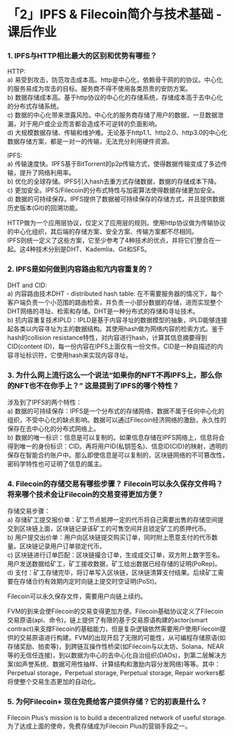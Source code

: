 # 「2」IPFS & Filecoin简介与技术基础 - 课后作业

### 1. IPFS与HTTP相比最大的区别和优势有哪些？ 
   HTTP:  
    a) 易受到攻击，防范攻击成本高。http是中心化，依赖骨干网的的协议。中心化的服务易成为攻击的目标。服务商不得不使用各类昂贵的安防方案。  
    b) 数据存储成本高。基于http协议的中心化的存储系统，存储成本高于去中心化的分布式存储系统。  
    c) 数据的中心化带来泄露风险。中心化的服务商存储了用户的数据，一旦数据泄漏，对于用户或企业而言都会造成不可逆转的负面影响。  
    d) 大规模数据存储、传输和维护难。无论基于http1.1、http2.0、http3.0的中心化数据存储方案，都是一对一的传输，无法充分利用硬件资源。

   IPFS:  
    a) 传输速度快。IPFS基于BitTorrent的p2p传输方式，使得数据传输变成了多边传输，提升了网络利用率。  
    b) 优化的全球存储。IPFS引入hash去重方式存储数据，数据的存储成本下降。  
    c) 更加安全。IPFS/Filecoin的分布式特性与加密算法使得数据存储更加安全。  
    d) 数据的可持续保存。IPFS提供了数据被可持续保存的存储方式，并且提供数据历史版本(Git)的回溯功能。

   HTTP做为一个应用层协议，仅定义了应用层的规则。使用http协议做为传输协议的中心化组织，其后端的存储方案、安全方案、传输方案都不尽相同。  
   IPFS则统一定义了这些方案，它至少参考了4种技术的优点，并将它们整合在一起。这4种技术分别是DHT、Kademlia、Git和SFS。

### 2. IPFS是如何做到内容路由和亢内容重复的？
DHT and CID:  
    a) 内容路由技术DHT - distributed hash table: 在不需要服务器的情况下，每个客户端负责一个小范围的路由检索，并负责一小部分数据的存储，进而实现整个DHT网络的寻址、检索和存储。DHT是一种分布式的存储和寻址技术。  
    b) 抗内容重复技术IPLD：IPLD是基于内容寻址的数据模型的抽象，IPLD能够连接起各类以内容寻址为主的数据结构。其使用hash做为网络内容的检索方式。鉴于hash的collision resistance特性，对内容进行hash，计算其信息摘要得到CID(content ID)，每一份内容在IPFS上面仅有一份文件。CID是一种自描述的内容寻址标识符，它使用hash来实现内容寻址。

### 3. 为什么网上流行这么一个说法“如果你的NFT不再IPFS上，那么你的NFT也不在你手上？” 这是提到了IPFS的哪个特性？

涉及到了IPFS的两个特性：  
    a) 数据的可持续保存：IPFS是一个分布式的存储网络，数据不属于任何中心化的组织，不受中心化的缺点影响。数据可以通过Filecoin经济网络的激励，永久性的保存在去中心化的分布式网络上。  
    b) 数据的唯一标识：信息是可以复制的。如果信息存储在IPFS网络上，信息将会得到唯一的身份标识：CID。再将用户ID(私钥签名)、信息ID(CID)的映射，透明的保存在智能合约账户中。那么即使信息是可以复制的，区块链网络的不可篡改性，密码学特性也可证明了信息的属主。

### 4. Filecoin的存储交易有哪些步骤？ Filecoin可以永久保存文件吗？ 将来哪个技术会让Filecoin的交易变得更加方便？

存储交易步骤：  
    a) 存储矿工提交报价单：矿工节点抵押一定的代币将自己需要出售的存储空间提交到区块链上面，区块链记录该矿工的可售空间并且锁定矿工的质押代币。  
    b) 用户提交出价单：用户向区块链提交购买订单，同时附上愿意支付的代币数量。区块链记录用户订单锁定代币。  
    c) 区块链进行订单匹配：区块链撮合订单，生成成交订单，双方附上数字签名。用户发送数据给矿工，矿工接收数据，矿工给出数据已经存储的证明(PoRep)。  
    d) 支付：矿工存储完毕，将订单写入区块链，区块链清算支付结果。后续矿工需要在存储合约有效期内定时向链上提交时空证明(PoSt)。

Filecoin可以永久保存文件，需要用户向链上续约。

FVM的到来会使Filecoin的交易变得更加方便。Filecoin基础协议定义了Filecoin交易原语(api、命令)，链上提供了有限的基于交易原语构建的actor(smart contract)来支撑Filecoin的基础能力，但是复杂逻辑依然需要用户使用Filecoin提供的交易原语进行构建。FVM的出现开启了无限的可能性，从可编程存储原语(如存储奖励、拍卖等)，到跨链互操作性桥梁(如Filecoin与以太坊、Solana、NEAR等的无信任连接)，到以数据为中心的去中心化自治组织(DAOs)，到第二层解决方案(如声誉系统、数据可用性抽样、计算结构和激励内容分发网络)等等。其中：Perpetual storage，Perpetual storage, Perpetual storage, Repair workers都将使整个交易生态更加的自动化。

### 5. 为何Filecoin+ 现在免费给客户提供存储？它的初衷是什么？
Filecoin Plus‘s mission is to build a decentralized network of useful storage.  
为了达成上面的使命，免费存储成为Filecoin Plus的营销手段之一。
